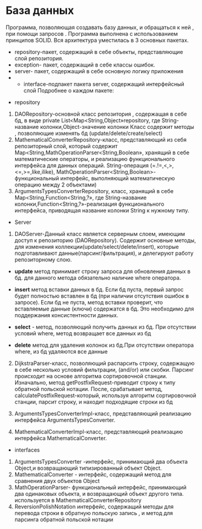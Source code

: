 # База данных

Программа, позволяющая создавать базу данных, и обращаться к ней , при помощи запросов .
Программа выполнена с использованием принципов SOLID.
Вся архитектура уместилась в 3 основных пакетах.

- repository-пакет, содержащий в себе объекты, представляющие слой репозитория.
- exception- пакет, содержащий в себе классы ошибок.
- server- пакет, содержащий в себе основную логику приложения
-
    - interface-подпакет пакета server, содержащий интерфейсный слой
      Подробнее о каждом пакете:

* repository

1. DAORepository-основной класс репозитория , содержащая в себе бд,
   в виде private List<Map<String,Object»repository, где
   String-название колонки,Object-значение колонки
   Класс содержит методы , позволяющие изменять бд (update/delete/create/select)
2. MathematicalConverterRepository-класс, представляющий из себя репозиторный слой,
   который содержит Map<String,MathOperationParser<String,Boolean», хранящий в себе
   математические операторы, и реализацию функционального интерфейса для данных операций.
   String-операция (=.!=,<,>,<=,>=,like,ilike), MathOperationParser<String,Boolean>-функциональный интерфейс,
   выполняющий математическую операцию между 2 объектами)
3. ArgumentsTypesConverterRepository, класс, хранящий в себе Map<String,Function<String,?», где
   String-название колонки,Function<String,?»-реализация функционального интерфейса,
   приводящая название колонки String к нужному типу.

* Server

1. DAOServer-Данный класс является серверным слоем, имеющим доступ к репозиторию (DAORepository).
   Содержит основные методы, для изменения коллекции(update/select/delete/insert),
   которые подготавливают данные(парсинг/фильтрация), и
   делегируют работу репозиторному слою.

- **update** метод принимает строку запроса для обновления данных в бд.
  для данного метода обязательно наличие where оператора.

- **insert** метод вставки данных в бд. Если бд пуста, первый запрос будет полностью
  вставлен в бд (при наличии отсутствия ошибок в запросе).
  Если бд не пуста, метод вставки проверит, что вставляемые данные (ключи) содержатся в бд.
  Это необходимо для поддержания консистентности данных.
- **select** - метод, позволяющий получить данных из бд. При отсутствии условий where,
  метод возвращает все данных из бд
- **delete** метод для удаления колонок из бд.При отсутствии оператора where,
  из бд удаляются все данные

2. DijkstraParser-класс, позволяющий распарсить строку, содержащую в себе несколько условий фильтрации,
   (and/or) или скобки. Парсинг происходит на основе алгоритма сортировочной станции.
   Изначально, метод getPostfixRequest-приводит строку к типу обратной польской
   нотации. После, срабатывает метод, calculatePostfixRequest-который, используя алгоритм сортировочной станции,
   парсит строку, и находит подходящие строки из бд
3. ArgumentsTypesConverterImpl-класс, представляющий реализацию интерфейса ArgumentsTypesConverter.

4. MathematicalConverterImpl-класс, представляющий реализацию интерфейса MathematicalConverter.

* interfaces

1. ArgumentsTypesConverter -интерфейс, принимающий два объекта Object,и возвращающий
   типизированный объект Object.
2. MathematicalConverter - интерфейс, содержащий метод для сравнения двух объектов Object
3. MathOperationParser- функциональный интерфейс, принимающий два одинаковых объекта, и возвращающий
   объект другого типа. используется в MathematicalConverterRepository
4. ReversionPolishNotation интерфейс, содержащий методы для перевода строки в обратную польскую запись
   , и метод для парсинга обратной польской нотации
